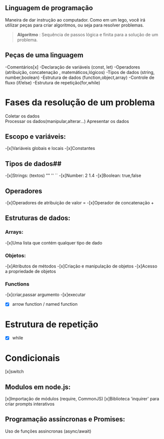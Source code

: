 ## Linguagem de programação

Maneira de dar instrução ao computador.
Como em um lego, você irá utilizar peças para criar algoritmos, ou seja para resolver problemas.

> **Algoritmo** : Sequência de passos lógica e finita para a solução de um problema.

## Peças de uma linguagem

-Comentários[x]
-Declaração de variáveis (const, let)
-Operadores (atribuição, concatenação , matemáticos,lógicos)
-Tipos de dados (string, number,boolean)
-Estrutura de dados (function,object,array)
-Controle de fluxo (if/else)
-Estrutura de repetição(for,while)

# Fases da resolução de um problema

Coletar os dados    
Processar os dados(manipular,alterar...)
Apresentar os dados

## Escopo e variáveis:

-[x]Variáveis globais e locais
-[x]Constantes

## Tipos de dados##
-[x]Strings: (textos) "" '' ``
-[x]Number: 2 1.4
-[x]Boolean: true,false

## Operadores

-[x]Operadores de atribuição de valor =
-[x]Operador de concatenação +

## Estruturas de dados:


### Arrays:

-[x]Uma lista que contém qualquer tipo de dado

### Objetos:

-[x]Atributos de métodos
-[x]Criação e manipulação de objetos
-[x]Acesso a propriedade de objetos

### Functions

-[x]criar,passar argumento
-[x]executar
-[x] arrow function / named function

# Estrutura de repetição

-[x] while

# Condicionais

[x]switch

## Modulos em node.js:

[x]Importação de módulos (require, CommonJS)
[x]Biblioteca 'inquirer' para criar prompts interativos

## Programação assíncronas e Promises:

Uso de funções assincronas (async/await)